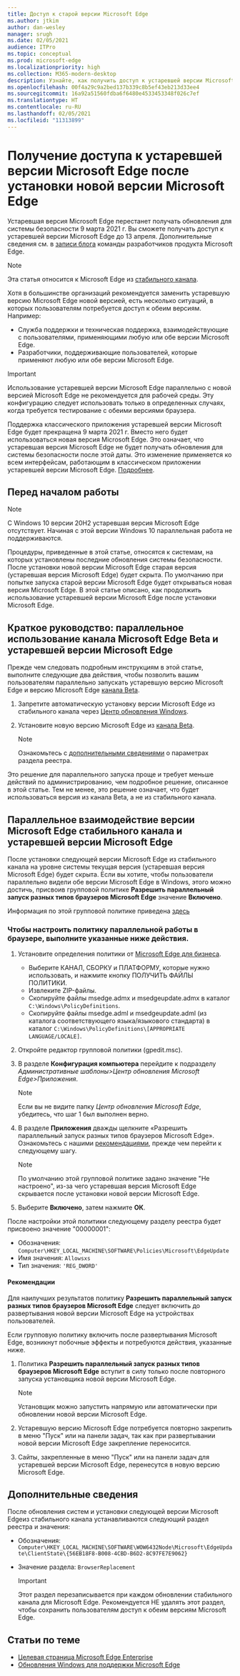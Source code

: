 ```yaml
---
title: Доступ к старой версии Microsoft Edge
ms.author: jtkim
author: dan-wesley
manager: srugh
ms.date: 02/05/2021
audience: ITPro
ms.topic: conceptual
ms.prod: microsoft-edge
ms.localizationpriority: high
ms.collection: M365-modern-desktop
description: Узнайте, как получить доступ к устаревшей версии Microsoft Edge.
ms.openlocfilehash: 00f4a29c9a2bed137b339c8b5ef43eb213d33ee4
ms.sourcegitcommit: 16a92a51560fdba6f6480e4533453348f026c7ef
ms.translationtype: HT
ms.contentlocale: ru-RU
ms.lasthandoff: 02/05/2021
ms.locfileid: "11313899"
---
```

# Получение доступа к устаревшей версии Microsoft Edge после установки новой версии Microsoft Edge

Устаревшая версия Microsoft Edge перестанет получать обновления для системы безопасности 9 марта 2021 г. Вы сможете получать доступ к устаревшей версии Microsoft Edge до 13 апреля. Дополнительные сведения см. в [записи блога](https://aka.ms/EdgeLegacyEOS) команды разработчиков продукта Microsoft Edge.

> [!NOTE]
> Эта статья относится к Microsoft Edge из [стабильного канала](microsoft-edge-channels.md).

Хотя в большинстве организаций рекомендуется заменить устаревшую версию Microsoft Edge новой версией, есть несколько ситуаций, в которых пользователям потребуется доступ к обеим версиям. Например:

- Служба поддержки и техническая поддержка, взаимодействующие с пользователями, применяющими любую или обе версии Microsoft Edge.
- Разработчики, поддерживающие пользователей, которые применяют любую или обе версии Microsoft Edge.

> [!IMPORTANT]
> Использование устаревшей версии Microsoft Edge параллельно с новой версией Microsoft Edge не рекомендуется для рабочей среды. Эту конфигурацию следует использовать только в определенных случаях, когда требуется тестирование с обеими версиями браузера.
>
> Поддержка классического приложения устаревшей версии Microsoft Edge будет прекращена 9 марта 2021 г. Вместо него будет использоваться новая версия Microsoft Edge. Это означает, что устаревшая версия Microsoft Edge не будет получать обновления для системы безопасности после этой даты. Это изменение применяется ко всем интерфейсам, работающим в классическом приложении устаревшей версии Microsoft Edge. [Подробнее](https://techcommunity.microsoft.com/t5/microsoft-365-blog/microsoft-365-apps-say-farewell-to-internet-explorer-11-and/ba-p/1591666).

## Перед началом работы
> [!NOTE]
> С Windows 10 версии 20H2 устаревшая версия Microsoft Edge отсутствует. Начиная с этой версии Windows 10 параллельная работа не поддерживаются.

Процедуры, приведенные в этой статье, относятся к системам, на которых установлены последние обновления системы безопасности. После установки новой версии Microsoft Edge старая версия (устаревшая версия Microsoft Edge) будет скрыта. По умолчанию при попытке запуска старой версии Microsoft Edge будет открываться новая версия Microsoft Edge. В этой статье описано, как продолжить использование устаревшей версии Microsoft Edge после установки Microsoft Edge.

## Краткое руководство: параллельное использование канала Microsoft Edge Beta и устаревшей версии Microsoft Edge

Прежде чем следовать подробным инструкциям в этой статье, выполните следующие два действия, чтобы позволить вашим пользователям параллельно запускать устаревшую версию Microsoft Edge и версию Microsoft Edge [канала Beta](microsoft-edge-channels.md).

1. Запретите автоматическую установку версии Microsoft Edge из стабильного канала через [Центр обновления Windows](https://support.microsoft.com/help/12373/windows-update-faq).
2. Установите новую версию Microsoft Edge из [канала Beta](https://www.microsoft.com/edge/business/download).

   > [!NOTE]
   > Ознакомьтесь с [дополнительными сведениями](#additional-information) о параметрах раздела реестра.

Это решение для параллельного запуска проще и требует меньше действий по администрированию, чем подробное решение, описанное в этой статье. Тем не менее, это решение означает, что будет использоваться версия из канала Beta, а не из стабильного канала.

## Параллельное взаимодействие версии Microsoft Edge стабильного канала и устаревшей версии Microsoft Edge

После установки следующей версии Microsoft Edge из стабильного канала на уровне системы текущая версия (устаревшая версия Microsoft Edge) будет скрыта. Если вы хотите, чтобы пользователи параллельно видели обе версии Microsoft Edge в Windows, этого можно достичь, присвоив групповой политике **Разрешить параллельный запуск разных типов браузеров Microsoft Edge** значение **Включено**.

Информация по этой групповой политике приведена [здесь](https://docs.microsoft.com/deployedge/microsoft-edge-update-policies#allowsxs)

### Чтобы настроить политику параллельной работы в браузере, выполните указанные ниже действия.

1. Установите определения политики от [Microsoft Edge для бизнеса](https://www.microsoft.com/edge/business/download).

   - Выберите КАНАЛ, СБОРКУ и ПЛАТФОРМУ, которые нужно использовать, и нажмите кнопку ПОЛУЧИТЬ ФАЙЛЫ ПОЛИТИКИ.
   - Извлеките ZIP-файлы.
   - Скопируйте файлы msedge.admx и msedgeupdate.admx в каталог `C:\Windows\PolicyDefinitions`.
   - Скопируйте файлы msedge.adml и msedgeupdate.adml (из каталога соответствующего языка/языкового стандарта) в каталог `C:\Windows\PolicyDefinitions\[APPROPRIATE LANGUAGE/LOCALE]`.

2. Откройте редактор групповой политики (gpedit.msc).
3. В разделе **Конфигурация компьютера** перейдите к подразделу *Административные шаблоны>Центр обновления Microsoft Edge>Приложения*.

    > [!NOTE]
    > Если вы не видите папку *Центр обновления Microsoft Edge*, убедитесь, что шаг 1 был выполнен верно.

4. В разделе **Приложения** дважды щелкните «Разрешить параллельный запуск разных типов браузеров Microsoft Edge». Ознакомьтесь с нашими [рекомендациями](#best-practice-guidance), прежде чем перейти к следующему шагу.

    > [!NOTE]
    > По умолчанию этой групповой политике задано значение "Не настроено", из-за чего устаревшая версия Microsoft Edge скрывается после установки новой версии Microsoft Edge.

5. Выберите **Включено**, затем нажмите **ОК**.  

После настройки этой политики следующему разделу реестра будет присвоено значение "00000001":

- Обозначения: `Computer\HKEY_LOCAL_MACHINE\SOFTWARE\Policies\Microsoft\EdgeUpdate`
- Имя значения: `Allowsxs`
- Тип значения: `'REG_DWORD'`

#### Рекомендации

Для наилучших результатов политику **Разрешить параллельный запуск разных типов браузеров Microsoft Edge** следует включить до развертывания новой версии Microsoft Edge на устройствах пользователей.

Если групповую политику включить после развертывания Microsoft Edge, возникнут побочные эффекты и потребуются действия, указанные ниже.

1. Политика **Разрешить параллельный запуск разных типов браузеров Microsoft Edge** вступит в силу только после повторного запуска установщика новой версии Microsoft Edge.

   > [!NOTE]
   > Установщик можно запустить напрямую или автоматически при обновлении новой версии Microsoft Edge.

2. Устаревшую версию Microsoft Edge потребуется повторно закрепить в меню "Пуск" или на панели задач, так как при развертывании новой версии Microsoft Edge закрепление переносится.
3. Сайты, закрепленные в меню "Пуск" или на панели задач для устаревшей версии Microsoft Edge, перенесутся в новую версию Microsoft Edge.

## Дополнительные сведения

После обновления систем и установки следующей версии Microsoft Edgeиз стабильного канала устанавливаются следующий раздел реестра и значения:

- Обозначения: `Computer\HKEY_LOCAL_MACHINE\SOFTWARE\WOW6432Node\Microsoft\EdgeUpdate\ClientState\{56EB18F8-B008-4CBD-B6D2-8C97FE7E9062}`
- Значение раздела: `BrowserReplacement`

  > [!IMPORTANT]
  > Этот раздел перезаписывается при каждом обновлении стабильного канала для Microsoft Edge. Рекомендуется НЕ удалять этот раздел, чтобы сохранить пользователям доступ к обеим версиям Microsoft Edge.

## Статьи по теме

- [Целевая страница Microsoft Edge Enterprise](https://aka.ms/EdgeEnterprise)
- [Обновления Windows для поддержки Microsoft Edge](microsoft-edge-sysupdate-windows-updates.md)
